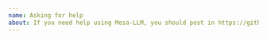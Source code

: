 ```yaml
---
name: Asking for help
about: If you need help using Mesa-LLM, you should post in https://github.com/projectmesa/mesa-llm/discussions
---
```


<!--
    ATTENTION: Don't raise an issue here!
    If you need help, ask in https://github.com/projectmesa/mesa-llm/discussions
-->